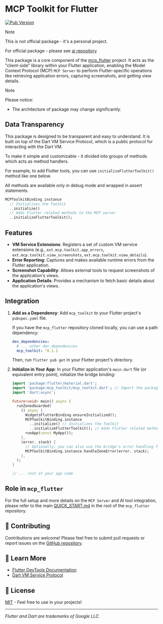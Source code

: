 # MCP Toolkit for Flutter

[![Pub Version](https://img.shields.io/badge/version-0.1.1-blue)](https://github.com/Arenukvern/mcp_flutter/tree/main/mcp_toolkit/mcp_toolkit)

> [!NOTE]
> This is not official package - it's a personal project.
>
> For official package - please see [ai repository](https://github.com/dart-lang/ai/tree/main/pkgs/dart_tooling_mcp_server)

This package is a core component of the [mcp_flutter](https://github.com/Arenukvern/mcp_flutter) project. It acts as the "client-side" library within your Flutter application, enabling the Model Context Protocol (MCP) `MCP Server` to perform Flutter-specific operations like retrieving application errors, capturing screenshots, and getting view details.

> [!NOTE]
> Please notice:
>
> - The architecture of package may change significantly.

## Data Transparency

This package is designed to be transparent and easy to understand. It is built on top of the Dart VM Service Protocol, which is a public protocol for interacting with the Dart VM.

To make it simple and customizable - it divided into groups of methods which acts as method handlers.

For example, to add Flutter tools, you can use `initializeFlutterToolkit()` method like one below.

All methods are available only in debug mode and wrapped in assert statements.

```dart
MCPToolkitBinding.instance
  // Initializes the Toolkit
  ..initialize()
  // Adds Flutter related methods to the MCP server
  ..initializeFlutterToolkit();
```

## Features

- **VM Service Extensions**: Registers a set of custom VM service extensions (e.g., `ext.mcp.toolkit.app_errors`, `ext.mcp.toolkit.view_screenshots`, `ext.mcp.toolkit.view_details`).
- **Error Reporting**: Captures and makes available runtime errors from the Flutter application.
- **Screenshot Capability**: Allows external tools to request screenshots of the application's views.
- **Application Details**: Provides a mechanism to fetch basic details about the application's views.

## Integration

1.  **Add as a Dependency**:
    Add `mcp_toolkit` to your Flutter project's `pubspec.yaml` file.

    If you have the `mcp_flutter` repository cloned locally, you can use a path dependency:

    ```yaml
    dev_dependencies:
      # ... other dev_dependencies
      mcp_toolkit: ^0.1.1
    ```

    Then, run `flutter pub get` in your Flutter project's directory.

2.  **Initialize in Your App**:
    In your Flutter application's `main.dart` file (or equivalent entry point), initialize the bridge binding:

    ```dart
    import 'package:flutter/material.dart';
    import 'package:mcp_toolkit/mcp_toolkit.dart'; // Import the package
    import 'dart:async';

    Future<void> main() async {
      runZonedGuarded(
        () async {
          WidgetsFlutterBinding.ensureInitialized();
          MCPToolkitBinding.instance
            ..initialize() // Initializes the Toolkit
            ..initializeFlutterToolkit(); // Adds Flutter related methods to the MCP server
          runApp(const MyApp());
        },
        (error, stack) {
          // Optionally, you can also use the bridge's error handling for zone errors
          MCPToolkitBinding.instance.handleZoneError(error, stack);
        },
      );
    }

    // ... rest of your app code
    ```

## Role in `mcp_flutter`

For the full setup and more details on the `MCP Server` and AI tool integration, please refer to the main [QUICK_START.md](https://github.com/Arenukvern/mcp_flutter/blob/main/QUICK_START.md) in the root of the `mcp_flutter` repository.

## 🤝 Contributing

Contributions are welcome! Please feel free to submit pull requests or report issues on the [GitHub repository](https://github.com/Arenukvern/mcp_flutter).

## 📖 Learn More

- [Flutter DevTools Documentation](https://docs.flutter.dev/development/tools/devtools/overview)
- [Dart VM Service Protocol](https://github.com/dart-lang/sdk/blob/main/runtime/vm/service/service.md)

## 📄 License

[MIT](LICENSE) - Feel free to use in your projects!

---

_Flutter and Dart are trademarks of Google LLC._
